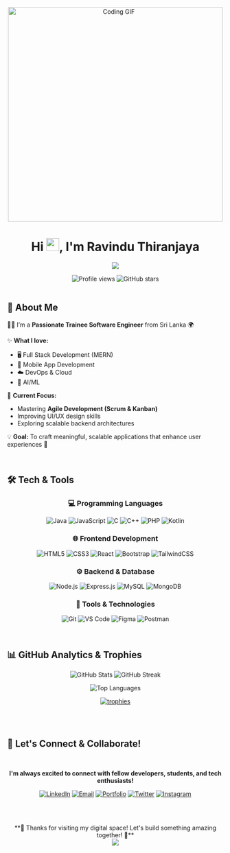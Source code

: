 <div align="center">
  <img src="https://user-images.githubusercontent.com/74038190/225813708-98b745f2-7d22-48cf-9150-083f1b00d6c9.gif" width="500" alt="Coding GIF"/>
</div>

<div align="center">
  <h1 align="center">
  Hi <img src="https://raw.githubusercontent.com/MartinHeinz/MartinHeinz/master/wave.gif" width="30px">, I'm Ravindu Thiranjaya
  </h1>

  <p align="center">
  <img src="https://readme-typing-svg.herokuapp.com?font=Fira+Code&pause=1000&center=true&vCenter=true&width=500&lines=Software+Engineer+in+Making;Code+Craftsman+%26+Problem+Solver;Building+Digital+Dreams+✨" />
</p>
  
  <img src="https://komarev.com/ghpvc/?username=ravindu422&color=blueviolet&style=for-the-badge&label=Profile+Views" alt="Profile views"/>
  <img src="https://img.shields.io/github/stars/ravindu42?label=Total%20Stars&style=for-the-badge&color=yellow" alt="GitHub stars"/>
</div>

<br>

## 🚀 About Me

👨‍💻 I’m a **Passionate Trainee Software Engineer** from Sri Lanka 🌍  

✨ **What I love:**  
- 🖥 Full Stack Development (MERN)  
- 📱 Mobile App Development  
- ☁️ DevOps & Cloud  
- 🤖 AI/ML  

🎯 **Current Focus:**  
- Mastering **Agile Development (Scrum & Kanban)**  
- Improving UI/UX design skills  
- Exploring scalable backend architectures  

💡 **Goal:** To craft meaningful, scalable applications that enhance user experiences 🚀

<br>

## 🛠️ Tech & Tools

<div align="center">

### 💻 Programming Languages
![Java](https://img.shields.io/badge/Java-ED8B00?style=for-the-badge&logo=openjdk&logoColor=white)
![JavaScript](https://img.shields.io/badge/JavaScript-F7DF1E?style=for-the-badge&logo=javascript&logoColor=black)
![C](https://img.shields.io/badge/C-00599C?style=for-the-badge&logo=c&logoColor=white)
![C++](https://img.shields.io/badge/C++-00599C?style=for-the-badge&logo=cplusplus&logoColor=white)
![PHP](https://img.shields.io/badge/PHP-777BB4?style=for-the-badge&logo=php&logoColor=white)
![Kotlin](https://img.shields.io/badge/Kotlin-0095D5?style=for-the-badge&logo=kotlin&logoColor=white)

### 🌐 Frontend Development
![HTML5](https://img.shields.io/badge/HTML5-E34F26?style=for-the-badge&logo=html5&logoColor=white)
![CSS3](https://img.shields.io/badge/CSS3-1572B6?style=for-the-badge&logo=css3&logoColor=white)
![React](https://img.shields.io/badge/React-20232A?style=for-the-badge&logo=react&logoColor=61DAFB)
![Bootstrap](https://img.shields.io/badge/Bootstrap-563D7C?style=for-the-badge&logo=bootstrap&logoColor=white)
![TailwindCSS](https://img.shields.io/badge/Tailwind_CSS-38B2AC?style=for-the-badge&logo=tailwind-css&logoColor=white)

### ⚙️ Backend & Database
![Node.js](https://img.shields.io/badge/Node.js-43853D?style=for-the-badge&logo=node.js&logoColor=white)
![Express.js](https://img.shields.io/badge/Express.js-000000?style=for-the-badge&logo=express&logoColor=white)
![MySQL](https://img.shields.io/badge/MySQL-005C84?style=for-the-badge&logo=mysql&logoColor=white)
![MongoDB](https://img.shields.io/badge/MongoDB-4EA94B?style=for-the-badge&logo=mongodb&logoColor=white)

### 🔧 Tools & Technologies
![Git](https://img.shields.io/badge/Git-F05032?style=for-the-badge&logo=git&logoColor=white)
![VS Code](https://img.shields.io/badge/VS%20Code-0078d4?style=for-the-badge&logo=visual-studio-code&logoColor=white)
![Figma](https://img.shields.io/badge/Figma-F24E1E?style=for-the-badge&logo=figma&logoColor=white)
![Postman](https://img.shields.io/badge/Postman-FF6C37?style=for-the-badge&logo=postman&logoColor=white)

</div>

<br>

## 📊 GitHub Analytics & Trophies

<p align="center">
  <img src="https://github-readme-stats.vercel.app/api?username=ravindu422&show_icons=true&theme=radical&include_all_commits=true&count_private=true&hide_border=true" alt="GitHub Stats" style="max-width: 48%; height: auto;"/>
  <img src="https://github-readme-streak-stats.herokuapp.com/?user=ravindu422&theme=radical&hide_border=true" alt="GitHub Streak" style="max-width: 48%; height: auto;"/>
</p>
<p align="center">
  <img src="https://github-readme-stats.vercel.app/api/top-langs/?username=ravindu422&layout=compact&theme=radical&hide_border=true&langs_count=8" alt="Top Languages" style="max-width: 60%; height: auto;"/>
</p>
<p align="center">
  <a href="https://github.com/ryo-ma/github-profile-trophy">
    <img src="https://github-profile-trophy.vercel.app/?username=ravindu422&theme=onedark&row=1&column=6" alt="trophies"/>
  </a>
</p>
  
<br>
<br>

## 🤝 Let's Connect & Collaborate!

<div align="center">
<br>
  
  **I'm always excited to connect with fellow developers, students, and tech enthusiasts!**
  
  [![LinkedIn](https://img.shields.io/badge/LinkedIn-0077B5?style=for-the-badge&logo=linkedin&logoColor=white)](https://linkedin.com/in/ravindu-thiranjaya-a57a39365/)
  [![Email](https://img.shields.io/badge/Gmail-D14836?style=for-the-badge&logo=gmail&logoColor=white)](mailto:your.email@example.com)
  [![Portfolio](https://img.shields.io/badge/Portfolio-FF5722?style=for-the-badge&logo=todoist&logoColor=white)](https://your-portfolio.com)
  [![Twitter](https://img.shields.io/badge/Twitter-1DA1F2?style=for-the-badge&logo=twitter&logoColor=white)](https://twitter.com/your-twitter)
  [![Instagram](https://img.shields.io/badge/Instagram-E4405F?style=for-the-badge&logo=instagram&logoColor=white)](https://instagram.com/your-instagram)
  
</div>

<br><br>

<div align="center">
  **🚀 Thanks for visiting my digital space! Let's build something amazing together! 🌟**
</div>


<div align="center">
  <img src="https://capsule-render.vercel.app/api?type=waving&color=gradient&customColorList=12,20,24&height=120&section=footer&animation=fadeIn"/>
</div>
